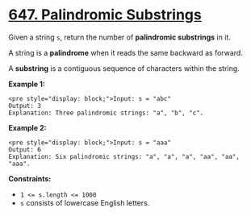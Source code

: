 # [647. Palindromic Substrings](https://leetcode.com/problems/palindromic-substrings/description/)

Given a string `s`, return the number of **palindromic substrings** in it.

A string is a **palindrome** when it reads the same backward as forward.

A **substring** is a contiguous sequence of characters within the string.

**Example 1:**

```
<pre style="display: block;">Input: s = "abc"
Output: 3
Explanation: Three palindromic strings: "a", "b", "c".
```

**Example 2:**

```
<pre style="display: block;">Input: s = "aaa"
Output: 6
Explanation: Six palindromic strings: "a", "a", "a", "aa", "aa", "aaa".
```

**Constraints:**

-   `1 <= s.length <= 1000`
-   `s` consists of lowercase English letters.
